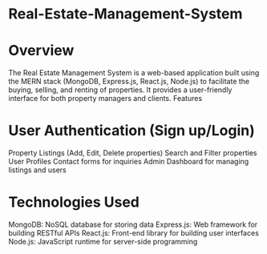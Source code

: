 # Real-Estate-Management-System
# Overview
The Real Estate Management System is a web-based application built using the MERN stack (MongoDB, Express.js, React.js, Node.js) to facilitate the buying, selling, and renting of properties. It provides a user-friendly interface for both property managers and clients.
Features

# User Authentication (Sign up/Login)
Property Listings (Add, Edit, Delete properties)
Search and Filter properties
User Profiles
Contact forms for inquiries
Admin Dashboard for managing listings and users

# Technologies Used
MongoDB: NoSQL database for storing data
Express.js: Web framework for building RESTful APIs
React.js: Front-end library for building user interfaces
Node.js: JavaScript runtime for server-side programming
